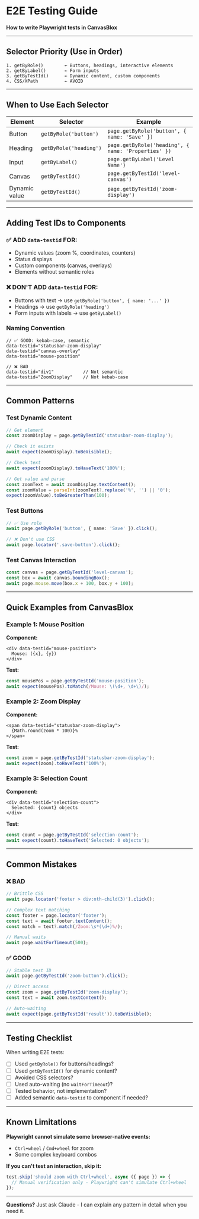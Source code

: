 # E2E Testing Guide

**How to write Playwright tests in CanvasBlox**

---

## Selector Priority (Use in Order)

```
1. getByRole()        ← Buttons, headings, interactive elements
2. getByLabel()       ← Form inputs
3. getByTestId()      ← Dynamic content, custom components
4. CSS/XPath          ← AVOID
```

---

## When to Use Each Selector

| Element | Selector | Example |
|---------|----------|---------|
| Button | `getByRole('button')` | `page.getByRole('button', { name: 'Save' })` |
| Heading | `getByRole('heading')` | `page.getByRole('heading', { name: 'Properties' })` |
| Input | `getByLabel()` | `page.getByLabel('Level Name')` |
| Canvas | `getByTestId()` | `page.getByTestId('level-canvas')` |
| Dynamic value | `getByTestId()` | `page.getByTestId('zoom-display')` |

---

## Adding Test IDs to Components

### ✅ ADD `data-testid` FOR:
- Dynamic values (zoom %, coordinates, counters)
- Status displays
- Custom components (canvas, overlays)
- Elements without semantic roles

### ❌ DON'T ADD `data-testid` FOR:
- Buttons with text → use `getByRole('button', { name: '...' })`
- Headings → use `getByRole('heading')`
- Form inputs with labels → use `getByLabel()`

### Naming Convention

```tsx
// ✅ GOOD: kebab-case, semantic
data-testid="statusbar-zoom-display"
data-testid="canvas-overlay"
data-testid="mouse-position"

// ❌ BAD
data-testid="div1"           // Not semantic
data-testid="ZoomDisplay"    // Not kebab-case
```

---

## Common Patterns

### Test Dynamic Content

```typescript
// Get element
const zoomDisplay = page.getByTestId('statusbar-zoom-display');

// Check it exists
await expect(zoomDisplay).toBeVisible();

// Check text
await expect(zoomDisplay).toHaveText('100%');

// Get value and parse
const zoomText = await zoomDisplay.textContent();
const zoomValue = parseInt(zoomText?.replace('%', '') || '0');
expect(zoomValue).toBeGreaterThan(100);
```

### Test Buttons

```typescript
// ✅ Use role
await page.getByRole('button', { name: 'Save' }).click();

// ❌ Don't use CSS
await page.locator('.save-button').click();
```

### Test Canvas Interaction

```typescript
const canvas = page.getByTestId('level-canvas');
const box = await canvas.boundingBox();
await page.mouse.move(box.x + 100, box.y + 100);
```

---

## Quick Examples from CanvasBlox

### Example 1: Mouse Position

**Component:**
```tsx
<div data-testid="mouse-position">
  Mouse: ({x}, {y})
</div>
```

**Test:**
```typescript
const mousePos = page.getByTestId('mouse-position');
await expect(mousePos).toMatch(/Mouse: \(\d+, \d+\)/);
```

### Example 2: Zoom Display

**Component:**
```tsx
<span data-testid="statusbar-zoom-display">
  {Math.round(zoom * 100)}%
</span>
```

**Test:**
```typescript
const zoom = page.getByTestId('statusbar-zoom-display');
await expect(zoom).toHaveText('100%');
```

### Example 3: Selection Count

**Component:**
```tsx
<div data-testid="selection-count">
  Selected: {count} objects
</div>
```

**Test:**
```typescript
const count = page.getByTestId('selection-count');
await expect(count).toHaveText('Selected: 0 objects');
```

---

## Common Mistakes

### ❌ BAD
```typescript
// Brittle CSS
await page.locator('footer > div:nth-child(3)').click();

// Complex text matching
const footer = page.locator('footer');
const text = await footer.textContent();
const match = text?.match(/Zoom:\s*(\d+)%/);

// Manual waits
await page.waitForTimeout(500);
```

### ✅ GOOD
```typescript
// Stable test ID
await page.getByTestId('zoom-button').click();

// Direct access
const zoom = page.getByTestId('zoom-display');
const text = await zoom.textContent();

// Auto-waiting
await expect(page.getByTestId('result')).toBeVisible();
```

---

## Testing Checklist

When writing E2E tests:

- [ ] Used `getByRole()` for buttons/headings?
- [ ] Used `getByTestId()` for dynamic content?
- [ ] Avoided CSS selectors?
- [ ] Used auto-waiting (no `waitForTimeout`)?
- [ ] Tested behavior, not implementation?
- [ ] Added semantic `data-testid` to component if needed?

---

## Known Limitations

**Playwright cannot simulate some browser-native events:**
- `Ctrl+wheel` / `Cmd+wheel` for zoom
- Some complex keyboard combos

**If you can't test an interaction, skip it:**
```typescript
test.skip('should zoom with Ctrl+wheel', async ({ page }) => {
  // Manual verification only - Playwright can't simulate Ctrl+wheel
});
```

---

**Questions?** Just ask Claude - I can explain any pattern in detail when you need it.
